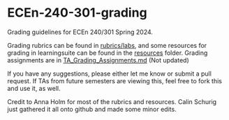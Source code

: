# ECEn-240-301-grading
Grading guidelines for ECEn 240/301 Spring 2024. 

Grading rubrics can be found in [rubrics/labs](/rubrics/labs), and some resources for grading in learningsuite can be found in the [resources](/resources) folder. Grading assignments are in [TA_Grading_Assignments.md](/TA%20Grading%20Assignments.md) (Not updated)

If you have any suggestions, please either let me know or submit a pull request. If TAs from future semesters are viewing this, feel free to fork this and use it, as well.

Credit to Anna Holm for most of the rubrics and resources. Calin Schurig just gathered it all onto github and made some minor edits.  
